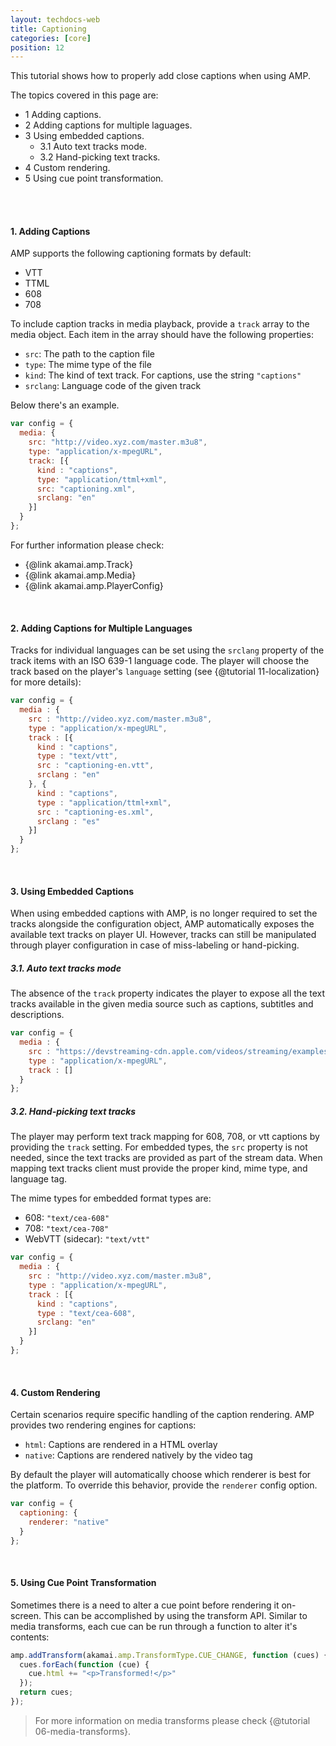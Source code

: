 ```yaml
---
layout: techdocs-web
title: Captioning
categories: [core]
position: 12
---
```


This tutorial shows how to properly add close captions when using AMP.

The topics covered in this page are:

* 1 Adding captions.
* 2 Adding captions for multiple laguages.
* 3 Using embedded captions.
  * 3.1 Auto text tracks mode.
  * 3.2 Hand-picking text tracks.
* 4 Custom rendering.
* 5 Using cue point transformation.
<br>
<br>

#### 1. Adding Captions

AMP supports the following captioning formats by default:
- VTT
- TTML
- 608
- 708

To include caption tracks in media playback, provide a `track` array to the media object. Each item in the array should have the following properties:
- `src`: The path to the caption file
- `type`: The mime type of the file
- `kind`: The kind of text track. For captions, use the string `"captions"`
- `srclang`: Language code of the given track

Below there's an example.

```javascript
var config = {
  media: {
    src: "http://video.xyz.com/master.m3u8",
    type: "application/x-mpegURL",
    track: [{
      kind : "captions",
      type: "application/ttml+xml",
      src: "captioning.xml",
      srclang: "en"
    }]
  }
};
```

For further information please check:
* {@link akamai.amp.Track}
* {@link akamai.amp.Media}
* {@link akamai.amp.PlayerConfig}
<br>

#### 2. Adding Captions for Multiple Languages

Tracks for individual languages can be set using the `srclang` property of the track items with an ISO 639-1 language code. The player will choose the track based on the player's `language` setting (see {@tutorial 11-localization} for more details):

```javascript
var config = {
  media : {
    src : "http://video.xyz.com/master.m3u8",
    type : "application/x-mpegURL",
    track : [{
      kind : "captions",
      type : "text/vtt",
      src : "captioning-en.vtt",
      srclang : "en"
    }, {
      kind : "captions",
      type : "application/ttml+xml",
      src : "captioning-es.xml",
      srclang : "es"
    }]
  }
};
```
<br>

#### 3. Using Embedded Captions

When using embedded captions with AMP, is no longer required to set the tracks alongside the configuration object, AMP automatically exposes the available text tracks on player UI.
However, tracks can still be manipulated through player configuration in case of miss-labeling or hand-picking.

##### 3.1. Auto text tracks mode

The absence of the `track` property indicates the player to expose all the text tracks available in the given media source such as captions, subtitles and descriptions.

```javascript
var config = {
  media : {
    src : "https://devstreaming-cdn.apple.com/videos/streaming/examples/bipbop_adv_example_hevc/master.m3u8",
    type : "application/x-mpegURL",
    track : []
  }
};
```

##### 3.2. Hand-picking text tracks

The player may perform text track mapping for 608, 708, or vtt captions by providing the `track` setting. For embedded types, the `src` property is not needed, since the text tracks are provided as part of the stream data. When mapping text tracks client must provide the proper kind, mime type, and language tag.

The mime types for embedded format types are:
- 608: `"text/cea-608"`
- 708: `"text/cea-708"`
- WebVTT (sidecar): `"text/vtt"`

```javascript
var config = {
  media : {
    src : "http://video.xyz.com/master.m3u8",
    type : "application/x-mpegURL",
    track : [{
      kind : "captions",
      type : "text/cea-608",
      srclang: "en"
    }]
  }
};
```
<br>

#### 4. Custom Rendering

Certain scenarios require specific handling of the caption rendering. AMP provides two rendering engines for captions:
- `html`: Captions are rendered in a HTML overlay
- `native`: Captions are rendered natively by the video tag

By default the player will automatically choose which renderer is best for the platform. To override this behavior, provide the `renderer` config option.

```javascript
var config = {
  captioning: {
    renderer: "native"
  }
};
```
<br>

#### 5. Using Cue Point Transformation

Sometimes there is a need to alter a cue point before rendering it on-screen. This can be accomplished by using the transform API. Similar to media transforms, each cue can be run through a function to alter it's contents:

```javascript
amp.addTransform(akamai.amp.TransformType.CUE_CHANGE, function (cues) {
  cues.forEach(function (cue) {
    cue.html += "<p>Transformed!</p>"
  });
  return cues;
});
```

> For more information on media transforms please check {@tutorial 06-media-transforms}.